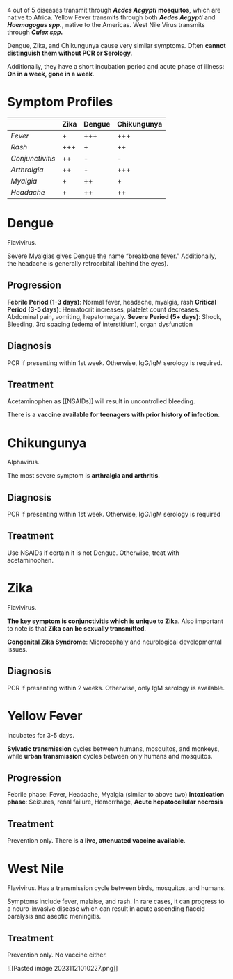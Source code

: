 4 out of 5 diseases transmit through ***Aedes Aegypti* mosquitos**, which are native to Africa.
Yellow Fever transmits through both ***Aedes Aegypti*** and ***Haemagogus spp.***, native to the Americas.
West Nile Virus transmits through ***Culex spp.***

Dengue, Zika, and Chikungunya cause very similar symptoms. Often **cannot distinguish them without PCR or Serology**.

Additionally, they have a short incubation period and acute phase of illness: **On in a week, gone in a week**.
# Symptom Profiles
|                | Zika | Dengue | Chikungunya |
| -------------- | ---- | ------ | ----------- |
| *Fever*          | +    | +++    | +++         |
| *Rash*           | +++  | +      | ++          |
| *Conjunctivitis* | ++   | -      | -           |
| *Arthralgia*     | ++   | -      | +++         |
| *Myalgia*        | +    | ++     | +           |
| *Headache*       | +    | ++     | ++          | 
# Dengue
Flavivirus. 

Severe Myalgias gives Dengue the name “breakbone fever.” Additionally, the headache is generally retroorbital (behind the eyes).
## Progression
**Febrile Period (1-3 days)**: Normal fever, headache, myalgia, rash
**Critical Period (3-5 days)**: Hematocrit increases, platelet count decreases. Abdominal pain, vomiting, hepatomegaly.
**Severe Period (5+ days)**: Shock, Bleeding, 3rd spacing (edema of interstitium), organ dysfunction
## Diagnosis
PCR if presenting within 1st week. Otherwise, IgG/IgM serology is required.
## Treatment
Acetaminophen as [[NSAIDs]] will result in uncontrolled bleeding.

There is a **vaccine available for teenagers with prior history of infection**.
# Chikungunya
Alphavirus.

The most severe symptom is **arthralgia and arthritis**.
## Diagnosis
PCR if presenting within 1st week. Otherwise, IgG/IgM serology is required
## Treatment
Use NSAIDs if certain it is not Dengue. Otherwise, treat with acetaminophen.
# Zika
Flavivirus.

**The key symptom is conjunctivitis which is unique to Zika**. Also important to note is that **Zika can be sexually transmitted**.

**Congenital Zika Syndrome**: Microcephaly and neurological developmental issues.
## Diagnosis
PCR if presenting within 2 weeks. Otherwise, only IgM serology is available.
# Yellow Fever
Incubates for 3-5 days.

**Sylvatic transmission** cycles between humans, mosquitos, and monkeys, while **urban transmission** cycles between only humans and mosquitos.
## Progression
Febrile phase: Fever, Headache, Myalgia (similar to above two)
**Intoxication phase**: Seizures, renal failure, Hemorrhage, **Acute hepatocellular necrosis**
## Treatment
Prevention only. There is **a live, attenuated vaccine available**.
# West Nile
Flavivirus. Has a transmission cycle between birds, mosquitos, and humans.

Symptoms include fever, malaise, and rash. In rare cases, it can progress to a neuro-invasive disease which can result in acute ascending flaccid paralysis and aseptic meningitis.
## Treatment
Prevention only. No vaccine either.

![[Pasted image 20231121010227.png]]